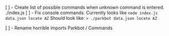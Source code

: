 [ ] - Create list of possible commands when unknown command is entered. ./index.js 
[ ] - Fix console commands. Currently looks like ```node index.js data.json locate AZ``` Should look like: ```> ./parkbot data.json locate AZ```

[ ] - Rename horrible imports Parkbot / Commands